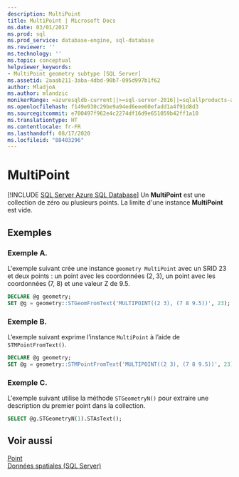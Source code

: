 ```yaml
---
description: MultiPoint
title: MultiPoint | Microsoft Docs
ms.date: 03/01/2017
ms.prod: sql
ms.prod_service: database-engine, sql-database
ms.reviewer: ''
ms.technology: ''
ms.topic: conceptual
helpviewer_keywords:
- MultiPoint geometry subtype [SQL Server]
ms.assetid: 2aaab211-3aba-4dbd-90b7-095d997b1f62
author: MladjoA
ms.author: mlandzic
monikerRange: =azuresqldb-current||>=sql-server-2016||=sqlallproducts-allversions||>=sql-server-linux-2017||=azuresqldb-mi-current
ms.openlocfilehash: f149e930c29be9a94ed6eee60efadd1a4f91d8d3
ms.sourcegitcommit: e700497f962e4c2274df16d9e651059b42ff1a10
ms.translationtype: HT
ms.contentlocale: fr-FR
ms.lasthandoff: 08/17/2020
ms.locfileid: "88403296"
---
```

# <a name="multipoint"></a>MultiPoint
[!INCLUDE [SQL Server Azure SQL Database](../../includes/applies-to-version/sql-asdb.md)]
   Un **MultiPoint** est une collection de zéro ou plusieurs points. La limite d'une instance **MultiPoint** est vide.  
  
## <a name="examples"></a>Exemples  

### <a name="example-a"></a>Exemple A.
L'exemple suivant crée une instance `geometry MultiPoint` avec un SRID 23 et deux points : un point avec les coordonnées (2, 3), un point avec les coordonnées (7, 8) et une valeur Z de 9.5.  
  
```sql  
DECLARE @g geometry;  
SET @g = geometry::STGeomFromText('MULTIPOINT((2 3), (7 8 9.5))', 23);  
```  
  
### <a name="example-b"></a>Exemple B. 
L’exemple suivant exprime l’instance `MultiPoint` à l’aide de `STMPointFromText()`.  
  
```sql  
DECLARE @g geometry;  
SET @g = geometry::STMPointFromText('MULTIPOINT((2 3), (7 8 9.5))', 23);  
```  
  
### <a name="example-c"></a>Exemple C.
L'exemple suivant utilise la méthode `STGeometryN()` pour extraire une description du premier point dans la collection.  
  
```sql  
SELECT @g.STGeometryN(1).STAsText();  
```  
  
## <a name="see-also"></a>Voir aussi  
 [Point](../../relational-databases/spatial/point.md)   
 [Données spatiales &#40;SQL Server&#41;](../../relational-databases/spatial/spatial-data-sql-server.md)  
  
  
